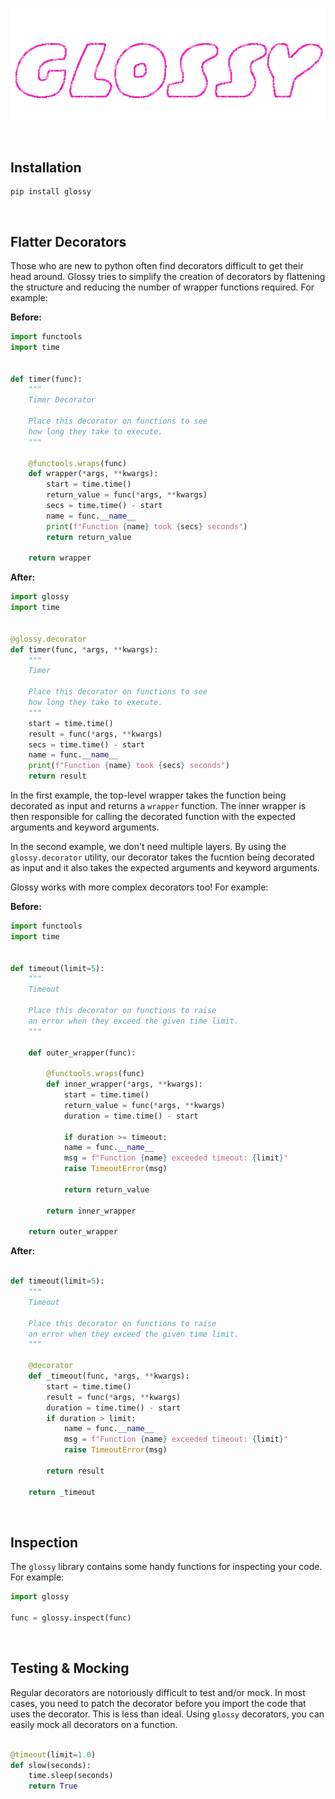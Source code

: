 
![](docs/img/glossy.gif)


<br/>

## Installation

```
pip install glossy
```


<br/>

## Flatter Decorators

Those who are new to python often find decorators difficult to get their head around. Glossy tries to simplify the creation of decorators by flattening the structure and reducing the number of wrapper functions required. For example:

**Before:**

```python
import functools
import time


def timer(func):
    """
    Timer Decorator

    Place this decorator on functions to see
    how long they take to execute.
    """

    @functools.wraps(func)
    def wrapper(*args, **kwargs):
        start = time.time()
        return_value = func(*args, **kwargs)
        secs = time.time() - start
        name = func.__name__
        print(f"Function {name} took {secs} seconds")
        return return_value

    return wrapper
```

**After:**

```python
import glossy
import time


@glossy.decorator
def timer(func, *args, **kwargs):
    """
    Timer

    Place this decorator on functions to see
    how long they take to execute.
    """
    start = time.time()
    result = func(*args, **kwargs)
    secs = time.time() - start
    name = func.__name__
    print(f"Function {name} took {secs} seconds")
    return result
```

In the first example, the top-level wrapper takes the function being decorated as input and returns a `wrapper` function. The inner wrapper is then responsible for calling the decorated function with the expected arguments and keyword arguments.

In the second example, we don't need multiple layers. By using the `glossy.decorator` utility, our decorator takes the fucntion being decorated as input and it also takes the expected arguments and keyword arguments.

Glossy works with more complex decorators too!  For example:

**Before:**

```python
import functools
import time


def timeout(limit=5):
    """
    Timeout

    Place this decorator on functions to raise
    an error when they exceed the given time limit.
    """

    def outer_wrapper(func):

        @functools.wraps(func)
        def inner_wrapper(*args, **kwargs):
            start = time.time()
            return_value = func(*args, **kwargs)
            duration = time.time() - start

            if duration >= timeout:
            name = func.__name__
            msg = f"Function {name} exceeded timeout: {limit}"
            raise TimeoutError(msg)

            return return_value

        return inner_wrapper

    return outer_wrapper
```

**After:**

```python

def timeout(limit=5):
    """
    Timeout

    Place this decorator on functions to raise
    an error when they exceed the given time limit.
    """

    @decorator
    def _timeout(func, *args, **kwargs):
        start = time.time()
        result = func(*args, **kwargs)
        duration = time.time() - start
        if duration > limit:
            name = func.__name__
            msg = f"Function {name} exceeded timeout: {limit}"
            raise TimeoutError(msg)

        return result

    return _timeout
```


<br/>

## Inspection

The `glossy` library contains some handy functions for inspecting your code. For example:

```python
import glossy

func = glossy.inspect(func)
```

<br/>

## Testing & Mocking

Regular decorators are notoriously difficult to test and/or mock. In most cases, you need to patch the decorator before you import the code that uses the decorator. This is less than ideal. Using `glossy` decorators, you can easily mock all decorators on a function.

```python

@timeout(limit=1.0)
def slow(seconds):
    time.sleep(seconds)
    return True
```
